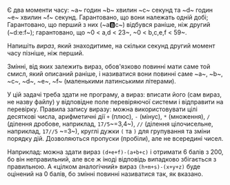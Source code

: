 ﻿Є два моменти часу:
~a~ годин ~b~ хвилин ~c~ секунд та
~d~ годин ~e~ хвилин ~f~ секунд.
Гарантовано, що вони належать одній добі;
Гарантовано, що перший з них (~a:b:c~) відбувся раніше, ніж другий (~d:e:f~);
гарантовано, що
~0 < a,d < 23~,
~0 < b,c,e,f < 59~.

Напишіть *вираз*, який знаходитиме, на скільки секунд другий момент часу пізніше, ніж перший.

Змінні, від яких залежить вираз, обов'язково повинні мати саме той смисл, який описаний раніше, і називатися вони повинні саме ~a~, ~b~, ~c~, ~d~, ~e~, ~f~ (маленькими латинськими літерами).

У цій задачі треба здати не програму, а вираз:
вписати його (сам вираз, не назву файлу) у відповідне поле перевіряючої системи
і відправити на перевірку. Правила запису виразу:
можна використовувати цілі десяткові числа, арифметичні дії `+` (плюс),
`-` (мінус), `*` (множення), `/` (ділення дробове, наприклад, `17/5`~=3,4~), `//` (ділення цілочисельне, наприклад, `17//5` ~=3~), круглі дужки `(` та `)`
для групування та зміни порядку дій.
Дозволяються пропуски (пробіли), але не всередині чисел.

Наприклад: можна здати вираз
`(d+e+f)-(a+b+c)`
і отримати 6 балів з 200, бо він неправильний,
але все ж іноді відповідь випадково збігається з правильною.
А «цілком аналогічний» вираз
`(h+m+s)-(x+y+z)`
буде оцінений на 0 балів,
бо змінні повинні називатися так, як вказано.